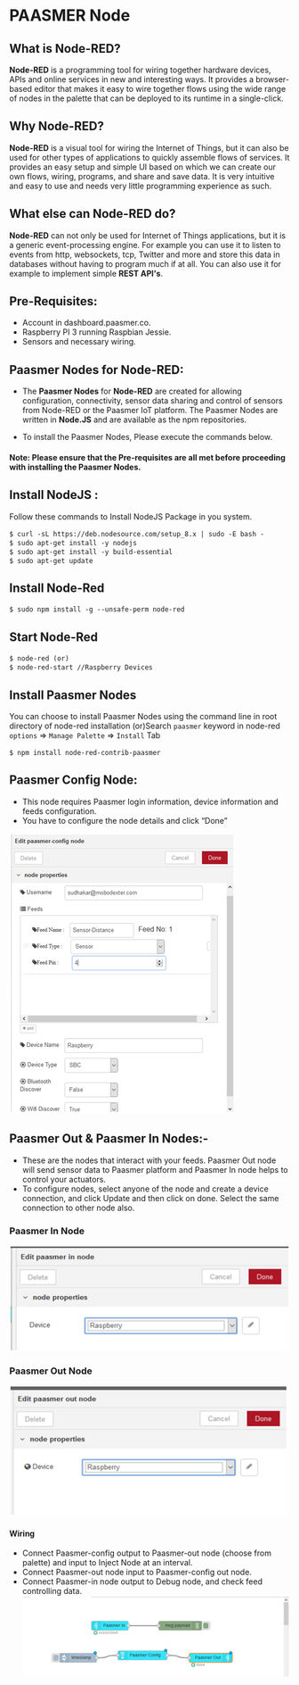 # PAASMER Node

## What is Node-RED?
**Node-RED** is a programming tool for wiring together hardware devices, APIs and online services in new and interesting ways. It provides a browser-based editor that makes it easy to wire together flows using the wide range of nodes in the palette that can be deployed to its runtime in a single-click.

## Why Node-RED?
**Node-RED** is a visual tool for wiring the Internet of Things, but it can also be used for other types of applications to quickly assemble flows of services. It provides an easy setup and simple UI based on which we can create our own flows, wiring, programs, and share and save data. It is very intuitive and easy to use and needs very little programming experience as such. 

## What else can Node-RED do?
**Node-RED** can not only be used for Internet of Things applications, but it is a generic event-processing engine. For example you can use it to listen to events from http, websockets, tcp, Twitter and more and store this data in databases without having to program much if at all. You can also use it for example to implement simple **REST API's**. 

## Pre-Requisites:
* Account in dashboard.paasmer.co.
* Raspberry PI 3 running Raspbian Jessie.
* Sensors and necessary wiring.

## Paasmer Nodes for Node-RED:
* The **Paasmer Nodes** for **Node-RED** are created for allowing configuration, connectivity, sensor data sharing and control of sensors from Node-RED or the Paasmer IoT platform. The Paasmer Nodes are written in **Node.JS** and are available as the npm repositories. 

* To install the Paasmer Nodes, Please execute the commands below.
#### Note: Please ensure that the Pre-requisites are all met before proceeding with installing the Paasmer Nodes.

## Install NodeJS :
Follow these commands to Install NodeJS Package in you system.
```
$ curl -sL https://deb.nodesource.com/setup_8.x | sudo -E bash -
$ sudo apt-get install -y nodejs
$ sudo apt-get install -y build-essential
$ sudo apt-get update
```

## Install Node-Red
```
$ sudo npm install -g --unsafe-perm node-red
```

## Start Node-Red
```
$ node-red (or)
$ node-red-start //Raspberry Devices
```

## Install Paasmer Nodes
You can choose to install Paasmer Nodes using the command line in root directory of node-red installation (or)Search `paasmer` keyword in node-red `options` => `Manage Palette` => `Install` Tab
```
$ npm install node-red-contrib-paasmer 
```

## Paasmer Config Node:
* This node requires Paasmer login information, device information and feeds configuration. 
* You have to configure the node details and click “Done”

 ![image](https://github.com/PaasmerIoT/Paasmer-Node/blob/master/Images/Paasmer_config.png?raw=true)

## Paasmer Out & Paasmer In Nodes:-
* These are the nodes that interact with your feeds. Paasmer Out node will send sensor data to Paasmer platform and Paasmer In node helps to control your actuators.
* To configure nodes, select anyone of the node and create a device connection, and click Update and then click on done. Select the same connection to other node also.
 
### Paasmer In Node
 ![image](https://github.com/PaasmerIoT/Paasmer-Node/blob/master/Images/Paasmer_In.png?raw=true)
### Paasmer Out Node
![image](https://github.com/PaasmerIoT/Paasmer-Node/blob/master/Images/Paasmer_Out.png?raw=true)

#### Wiring
* Connect Paasmer-config output to Paasmer-out node (choose from palette) and input to Inject Node at an interval.
* Connect Paasmer-out node input to Paasmer-config out node.
* Connect Paasmer-in node output to Debug node, and check feed controlling data.
![image](https://github.com/PaasmerIoT/Paasmer-Node/blob/master/Images/Paasmer_Wiring.png?raw=true)
 
